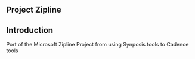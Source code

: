 ﻿## Project Zipline

## Introduction

Port of the Microsoft Zipline Project from using Synposis tools to Cadence tools
